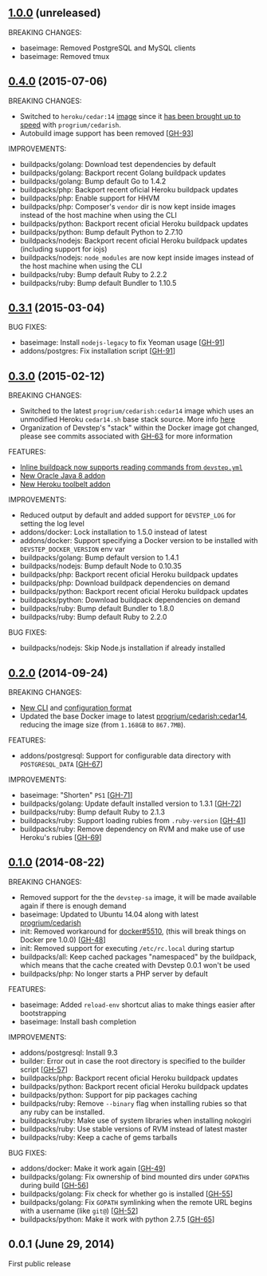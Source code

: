 ## [1.0.0](https://github.com/fgrehm/devstep/compare/v0.4.0...next) (unreleased)

BREAKING CHANGES:
  - baseimage: Removed PostgreSQL and MySQL clients
  - baseimage: Removed tmux

## [0.4.0](https://github.com/fgrehm/devstep/compare/v0.3.1...v0.4.0) (2015-07-06)

BREAKING CHANGES:

  - Switched to `heroku/cedar:14` [image](https://registry.hub.docker.com/u/heroku/cedar/)
    since it [has been brought up to speed](https://github.com/heroku/stack-images/pull/15)
    with `progrium/cedarish`.
  - Autobuild image support has been removed [[GH-93]]

[GH-93]: https://github.com/fgrehm/devstep/issues/93

IMPROVEMENTS:

  - buildpacks/golang: Download test dependencies by default
  - buildpacks/golang: Backport recent Golang buildpack updates
  - buildpacks/golang: Bump default Go to 1.4.2
  - buildpacks/php: Backport recent oficial Heroku buildpack updates
  - buildpacks/php: Enable support for HHVM
  - buildpacks/php: Composer's `vendor` dir is now kept inside images instead of the host machine when using the CLI
  - buildpacks/python: Backport recent oficial Heroku buildpack updates
  - buildpacks/python: Bump default Python to 2.7.10
  - buildpacks/nodejs: Backport recent oficial Heroku buildpack updates (including support for iojs)
  - buildpacks/nodejs: `node_modules` are now kept inside images instead of the host machine when using the CLI
  - buildpacks/ruby: Bump default Ruby to 2.2.2
  - buildpacks/ruby: Bump default Bundler to 1.10.5

## [0.3.1](https://github.com/fgrehm/devstep/compare/v0.3.0...v0.3.1) (2015-03-04)

BUG FIXES:

  - baseimage: Install `nodejs-legacy` to fix Yeoman usage [[GH-91]]
  - addons/postgres: Fix installation script [[GH-91]]

[GH-91]: https://github.com/fgrehm/devstep/pull/91
[GH-92]: https://github.com/fgrehm/devstep/pull/92

## [0.3.0](https://github.com/fgrehm/devstep/compare/v0.2.0...v0.3.0) (2015-02-12)

BREAKING CHANGES:

  - Switched to the latest `progrium/cedarish:cedar14` image which uses an unmodified
    Heroku `cedar14.sh` base stack source. More info [here](https://github.com/progrium/cedarish/tree/master/cedar14)
  - Organization of Devstep's "stack" within the Docker image got changed, please see
    commits associated with [GH-63] for more information

[GH-63]: https://github.com/fgrehm/devstep/issues/63

FEATURES:

  - [Inline buildpack now supports reading commands from `devstep.yml`](http://fgrehm.viewdocs.io/devstep/buildpacks/inline)
  - [New Oracle Java 8 addon](http://fgrehm.viewdocs.io/devstep/addons/oracle-java)
  - [New Heroku toolbelt addon](http://fgrehm.viewdocs.io/devstep/addons/heroku-toolbelt)

IMPROVEMENTS:

  - Reduced output by default and added support for `DEVSTEP_LOG` for setting the log level
  - addons/docker: Lock installation to 1.5.0 instead of latest
  - addons/docker: Support specifying a Docker version to be installed with `DEVSTEP_DOCKER_VERSION` env var
  - buildpacks/golang: Bump default version to 1.4.1
  - buildpacks/nodejs: Bump default Node to 0.10.35
  - buildpacks/php: Backport recent oficial Heroku buildpack updates
  - buildpacks/php: Download buildpack dependencies on demand
  - buildpacks/python: Backport recent oficial Heroku buildpack updates
  - buildpacks/python: Download buildpack dependencies on demand
  - buildpacks/ruby: Bump default Bundler to 1.8.0
  - buildpacks/ruby: Bump default Ruby to 2.2.0

BUG FIXES:

  - buildpacks/nodejs: Skip Node.js installation if already installed

## [0.2.0](https://github.com/fgrehm/devstep/compare/v0.1.0...v0.2.0) (2014-09-24)

BREAKING CHANGES:

  - [New CLI](http://fgrehm.viewdocs.io/devstep/cli/installation) and [configuration format](http://fgrehm.viewdocs.io/devstep/cli/configuration)
  - Updated the base Docker image to latest [progrium/cedarish:cedar14](https://github.com/progrium/cedarish/tree/cedar14), reducing the image size (from `1.168GB` to `867.7MB`).

FEATURES:

  - addons/postgresql: Support for configurable data directory with `POSTGRESQL_DATA` [[GH-67]]

[GH-67]: https://github.com/fgrehm/devstep/issues/67

IMPROVEMENTS:

  - baseimage: "Shorten" `PS1` [[GH-71]]
  - buildpacks/golang: Update default installed version to 1.3.1 [[GH-72]]
  - buildpacks/ruby: Bump default Ruby to 2.1.3
  - buildpacks/ruby: Support loading rubies from `.ruby-version` [[GH-41]]
  - buildpacks/ruby: Remove dependency on RVM and make use of use Heroku's rubies [[GH-69]]

[GH-41]: https://github.com/fgrehm/devstep/issues/41
[GH-69]: https://github.com/fgrehm/devstep/issues/69
[GH-71]: https://github.com/fgrehm/devstep/issues/71
[GH-72]: https://github.com/fgrehm/devstep/issues/72

## [0.1.0](https://github.com/fgrehm/devstep/compare/v0.0.1...v0.1.0) (2014-08-22)

BREAKING CHANGES:

  - Removed support for the the `devstep-sa` image, it will be made available again if there is enough demand
  - baseimage: Updated to Ubuntu 14.04 along with latest [progrium/cedarish](https://github.com/progrium/cedarish)
  - init: Removed workaround for [docker#5510], (this will break things on Docker pre 1.0.0) [[GH-48]]
  - init: Removed support for executing `/etc/rc.local` during startup
  - buildpacks/all: Keep cached packages "namespaced" by the buildpack, which means that the cache created with Devstep 0.0.1 won't be used
  - buildpacks/php: No longer starts a PHP server by default

[docker#5510]: https://github.com/docker/docker/issues/5510
[GH-48]: https://github.com/fgrehm/devstep/issues/48

FEATURES:

  - baseimage: Added `reload-env` shortcut alias to make things easier after bootstrapping
  - baseimage: Install bash completion

IMPROVEMENTS:

  - addons/postgresql: Install 9.3
  - builder: Error out in case the root directory is specified to the builder script [[GH-57]]
  - buildpacks/php: Backport recent oficial Heroku buildpack updates
  - buildpacks/python: Backport recent oficial Heroku buildpack updates
  - buildpacks/python: Support for pip packages caching
  - buildpacks/ruby: Remove `--binary` flag when installing rubies so that any ruby can be installed.
  - buildpacks/ruby: Make use of system libraries when installing nokogiri
  - buildpacks/ruby: Use stable versions of RVM instead of latest master
  - buildpacks/ruby: Keep a cache of gems tarballs

[GH-57]: https://github.com/fgrehm/devstep/issues/57

BUG FIXES:

  - addons/docker: Make it work again [[GH-49]]
  - buildpacks/golang: Fix ownership of bind mounted dirs under `GOPATH`s during build [[GH-56]]
  - buildpacks/golang: Fix check for whether go is installed [[GH-55]]
  - buildpacks/golang: Fix `GOPATH` symlinking when the remote URL begins with a username (like `git@`) [[GH-52]]
  - buildpacks/python: Make it work with python 2.7.5 [[GH-65]]

[GH-49]: https://github.com/fgrehm/devstep/issues/49
[GH-52]: https://github.com/fgrehm/devstep/issues/52
[GH-55]: https://github.com/fgrehm/devstep/issues/55
[GH-56]: https://github.com/fgrehm/devstep/issues/56
[GH-65]: https://github.com/fgrehm/devstep/issues/65

## 0.0.1 (June 29, 2014)

First public release
